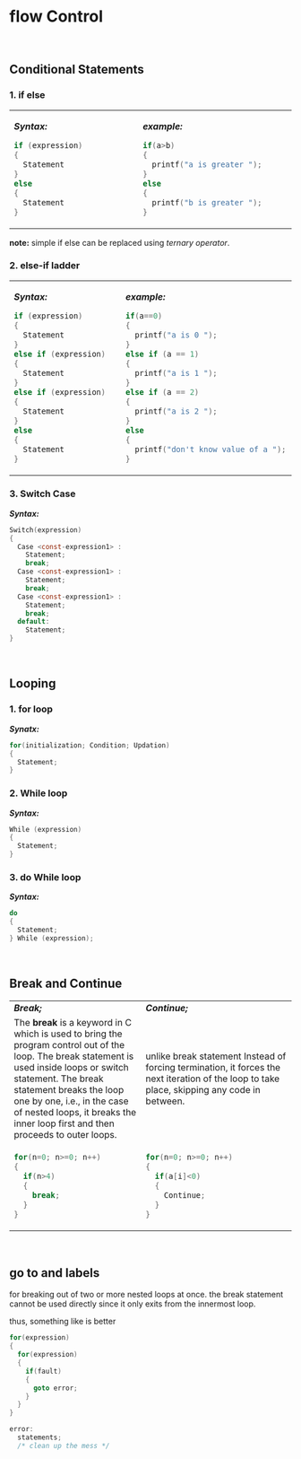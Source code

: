 # flow Control 

<br/>

## Conditional Statements
### 1. if else
<table>
<tr>
<td width=300>
  
***Syntax:***
```C
if (expression)
{
  Statement
}
else
{
  Statement
}
```
</td>
<td width=300>
  
***example:***
```C
if(a>b)
{
  printf("a is greater ");
}
else
{
  printf("b is greater ");
}
```
  </td>
</tr>
</table>

**note:** simple if else can be replaced using _ternary operator_.
  
### 2. else-if ladder
<table>
  <tr>
  <td width=300>
    
***Syntax:***
```C
if (expression)
{
  Statement
}
else if (expression)
{
  Statement
}
else if (expression)
{
  Statement
}
else
{
  Statement
}
```
  </td>
  <td width=300>

***example:***
```C
if(a==0)
{
  printf("a is 0 ");
}
else if (a == 1)
{
  printf("a is 1 ");
}
else if (a == 2)
{
  printf("a is 2 ");
}
else
{
  printf("don't know value of a ");
}
```
  </td>
</tr>
</table>  
  
  
### 3. Switch Case
***Syntax:***
```C
Switch(expression)
{
  Case <const-expression1> :
    Statement;
    break;
  Case <const-expression1> :
    Statement;
    break;
  Case <const-expression1> :
    Statement;
    break;
  default:
    Statement;
}
```

<br/>

## Looping
### 1. for loop
***Synatx:***
```C 
for(initialization; Condition; Updation)
{
  Statement;
}
```

### 2. While loop
***Syntax:***
```C
While (expression)
{
  Statement;
}
```

### 3. do While loop
***Syntax:***
```C
do
{
  Statement;
} While (expression);
```

<br/>

## Break and Continue
<table>
  <tr>
    <td width=500> <b><em> Break; </em></b></td>
    <td width=500> <b><em> Continue; </em></b></td>
  </tr>
  <tr>
    <td>
      The <b>break</b> is a keyword in C which is used to bring the program control out of the loop.
      The break statement is used inside loops or switch statement. The break statement breaks the loop one by one, i.e., in the case of nested loops, it breaks the inner loop first and then proceeds to outer loops.
    </td>
    <td> 
      unlike break statement Instead of forcing termination, it forces the next iteration of the loop to take place, skipping any code in between.
    </td>
  </tr>
  <tr>
  <td>
      
```C
for(n=0; n>=0; n++)
{
  if(n>4)
  {
    break;
  }
}
```
  </td>
  <td>
      
```C
for(n=0; n>=0; n++)
{
  if(a[i]<0)
  {
    Continue;           
  }
}
```
  </td>
  </tr>
</table>
  
<br/>

## go to and labels
for breaking out of two or more nested loops at once. the break statement cannot be used directly since it only exits from the innermost loop.

thus, something like is better
```C
for(expression)
{
  for(expression)
  {
    if(fault)
    {
      goto error;
    }
  }
}

error:
  statements;
  /* clean up the mess */
```


